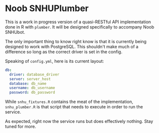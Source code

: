 # Noob SNHUPlumber

This is a work in progress version of a quasi-RESTful API implementation done in R with `plumber`.  It will be designed specifically to accompany Noob SNHUbot.

The only important thing to know right know is that it is currently being designed to work with PostgreSQL.  This shouldn't make much of a difference so long as the correct driver is set in the config.

Speaking of `config.yml`, here is its current layout:

```yaml
db:
  driver: database_driver
  server: server_host
  database: db_name
  username: db_username
  password: db_password
```

While `snhu_fixtures.R` contains the meat of the implementation, `snhu_plumber.R` is that script that needs to execute in order to run the service.

As expected, right now the service runs but does effectively nothing.  Stay tuned for more.
